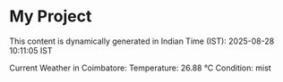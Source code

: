 # My Project

This content is dynamically generated in Indian Time (IST): 2025-08-28 10:11:05 IST


Current Weather in Coimbatore:
Temperature: 26.88 °C
Condition: mist
